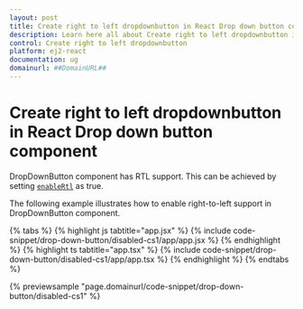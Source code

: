 ```yaml
---
layout: post
title: Create right to left dropdownbutton in React Drop down button component | Syncfusion
description: Learn here all about Create right to left dropdownbutton in Syncfusion React Drop down button component of Syncfusion Essential JS 2 and more.
control: Create right to left dropdownbutton 
platform: ej2-react
documentation: ug
domainurl: ##DomainURL##
---
```


# Create right to left dropdownbutton in React Drop down button component

DropDownButton component has RTL support. This can be achieved by setting [`enableRtl`](https://ej2.syncfusion.com/react/documentation/api/drop-down-button/#enablertl) as true.

The following example illustrates how to enable right-to-left support in DropDownButton component.

{% tabs %}
{% highlight js tabtitle="app.jsx" %}
{% include code-snippet/drop-down-button/disabled-cs1/app/app.jsx %}
{% endhighlight %}
{% highlight ts tabtitle="app.tsx" %}
{% include code-snippet/drop-down-button/disabled-cs1/app/app.tsx %}
{% endhighlight %}
{% endtabs %}

 {% previewsample "page.domainurl/code-snippet/drop-down-button/disabled-cs1" %}